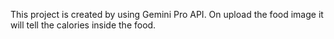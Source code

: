 This project is created by using Gemini Pro API. On upload the food image it will tell the calories inside the food.
